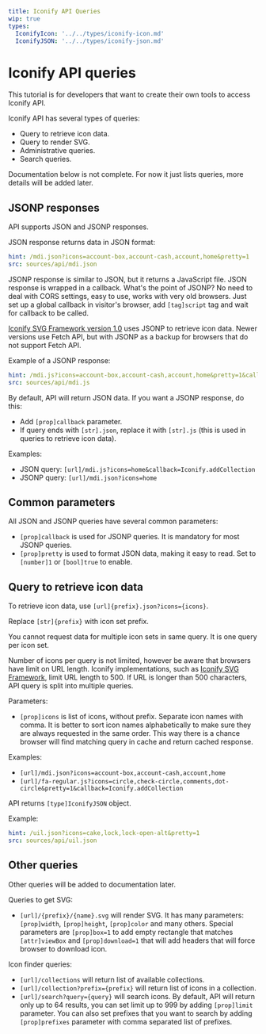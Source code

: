 ```yaml
title: Iconify API Queries
wip: true
types:
  IconifyIcon: '../../types/iconify-icon.md'
  IconifyJSON: '../../types/iconify-json.md'
```

# Iconify API queries

This tutorial is for developers that want to create their own tools to access Iconify API.

Iconify API has several types of queries:

- Query to retrieve icon data.
- Query to render SVG.
- Administrative queries.
- Search queries.

Documentation below is not complete. For now it just lists queries, more details will be added later.

## JSONP responses

API supports JSON and JSONP responses.

JSON response returns data in JSON format:

```yaml
hint: /mdi.json?icons=account-box,account-cash,account,home&pretty=1
src: sources/api/mdi.json
```

JSONP response is similar to JSON, but it returns a JavaScript file. JSON response is wrapped in a callback. What's the point of JSONP? No need to deal with CORS settings, easy to use, works with very old browsers. Just set up a global callback in visitor's browser, add `[tag]script` tag and wait for callback to be called.

[Iconify SVG Framework version 1.0](../../implementations/iconify1/index.md) uses JSONP to retrieve icon data. Newer versions use Fetch API, but with JSONP as a backup for browsers that do not support Fetch API.

Example of a JSONP response:

```yaml
hint: /mdi.js?icons=account-box,account-cash,account,home&pretty=1&callback=Iconify.addCollection
src: sources/api/mdi.js
```

By default, API will return JSON data. If you want a JSONP response, do this:

- Add `[prop]callback` parameter.
- If query ends with `[str].json`, replace it with `[str].js` (this is used in queries to retrieve icon data).

Examples:

- JSON query: `[url]/mdi.js?icons=home&callback=Iconify.addCollection`
- JSONP query: `[url]/mdi.json?icons=home`

## Common parameters

All JSON and JSONP queries have several common parameters:

- `[prop]callback` is used for JSONP queries. It is mandatory for most JSONP queries.
- `[prop]pretty` is used to format JSON data, making it easy to read. Set to `[number]1` or `[bool]true` to enable.

## Query to retrieve icon data

To retrieve icon data, use `[url]{prefix}.json?icons={icons}`.

Replace `[str]{prefix}` with icon set prefix.

You cannot request data for multiple icon sets in same query. It is one query per icon set.

Number of icons per query is not limited, however be aware that browsers have limit on URL length. Iconify implementations, such as [Iconify SVG Framework](../../implementations/svg-framework/index.md), limit URL length to 500. If URL is longer than 500 characters, API query is split into multiple queries.

Parameters:

- `[prop]icons` is list of icons, without prefix. Separate icon names with comma. It is better to sort icon names alphabetically to make sure they are always requested in the same order. This way there is a chance browser will find matching query in cache and return cached response.

Examples:

- `[url]/mdi.json?icons=account-box,account-cash,account,home`
- `[url]/fa-regular.js?icons=circle,check-circle,comments,dot-circle&pretty=1&callback=Iconify.addCollection`

API returns `[type]IconifyJSON` object.

Example:

```yaml
hint: /uil.json?icons=cake,lock,lock-open-alt&pretty=1
src: sources/api/uil.json
```

## Other queries

Other queries will be added to documentation later.

Queries to get SVG:

- `[url]/{prefix}/{name}.svg` will render SVG. It has many parameters: `[prop]width`, `[prop]height`, `[prop]color` and many others. Special parameters are `[prop]box=1` to add empty rectangle that matches `[attr]viewBox` and `[prop]download=1` that will add headers that will force browser to download icon.

Icon finder queries:

- `[url]/collections` will return list of available collections.
- `[url]/collection?prefix={prefix}` will return list of icons in a collection.
- `[url]/search?query={query}` will search icons. By default, API will return only up to 64 results, you can set limit up to 999 by adding `[prop]limit` parameter. You can also set prefixes that you want to search by adding `[prop]prefixes` parameter with comma separated list of prefixes.
